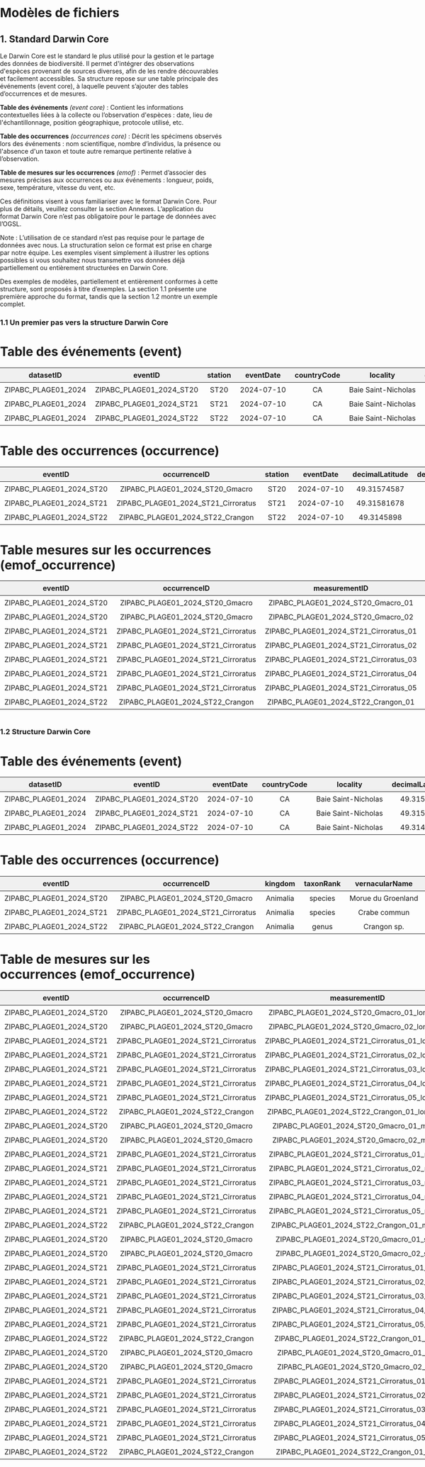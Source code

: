 # Modèles de fichiers

## 1. Standard Darwin Core

Le Darwin Core est le standard le plus utilisé pour la gestion et le partage des données de biodiversité. Il permet d'intégrer des observations d'espèces provenant de sources diverses, afin de les rendre découvrables et facilement accessibles. Sa structure repose sur une table principale des événements (event core), à laquelle peuvent s’ajouter des tables d’occurrences et de mesures. 

**Table des événements** *(event core)* : Contient les informations contextuelles liées à la collecte ou l’observation d'espèces : date, lieu de l'échantillonnage, position géographique, protocole utilisé, etc.

**Table des occurrences** *(occurrences core)* : Décrit les spécimens observés lors des événements : nom scientifique, nombre d’individus, la présence ou l'absence d'un taxon et toute autre remarque pertinente relative à l’observation.

**Table de mesures sur les occurrences** *(emof)* : Permet d’associer des mesures précises aux occurrences ou aux événements : longueur, poids, sexe, température, vitesse du vent, etc.

Ces définitions visent à vous familiariser avec le format Darwin Core. Pour plus de détails, veuillez consulter la section Annexes. L’application du format Darwin Core n’est pas obligatoire pour le partage de données avec l’OGSL.

Note : L’utilisation de ce standard n’est pas requise pour le partage de données avec nous. La structuration selon ce format est prise en charge par notre équipe. Les exemples visent simplement à illustrer les options possibles si vous souhaitez nous transmettre vos données déjà partiellement ou entièrement structurées en Darwin Core.

Des exemples de modèles, partiellement et entièrement conformes à cette structure, sont proposés à titre d’exemples. La section 1.1 présente une première approche du format, tandis que la section 1.2 montre un exemple complet.


### 1.1 Un premier pas vers la structure Darwin Core


<!DOCTYPE html>
<html lang="fr">
<head>
  <meta charset="UTF-8">
  <style>
    body {
      margin: 0;
      padding: 0;
    }
    .table-container {
      margin-bottom: 40px;    
    }
    table {
      border-collapse: collapse;
      width: max-content;
    }    
    th, td {
      padding: 6px 10px;
      text-align: center;
      white-space: nowrap;
    }
    thead {
      background-color: #f0f0f0;
    }    
  </style>
</head>
<body>

<h1>Table des événements (event)</h1>
<div class="table-container">
  <table>
    <thead>
      <tr>
        <th>datasetID</th>
        <th>eventID</th>
        <th>station</th>
        <th>eventDate</th>
        <th>countryCode</th>
        <th>locality</th>
        <th>decimalLatitude</th>
        <th>decimalLongitude</th>
        <th>geodeticDatum</th>
        <th>samplingProtocol</th>
        <th>habitat</th>
        <th>eventRemarks</th>
        <th>temperature_degree_C</th>
        <th>vitesse_du_vent_beaufort</th>
        <th>couverture_nuageuse_pourcent</th>
        <th>granulometrie</th>
        <th>precipitations_mm</th>
        <th>measurementRemarks</th>
      </tr>
    </thead>
    <tbody>
      <tr>
        <td>ZIPABC_PLAGE01_2024</td>
        <td>ZIPABC_PLAGE01_2024_ST20</td>
        <td>ST20</td>
        <td>2024-07-10</td>
        <td>CA</td>
        <td>Baie Saint-Nicholas</td>
        <td>49.31574587</td>
        <td>-67.7915172</td>
        <td>WGS84 EPSG:4326</td>
        <td>Bourolle</td>
        <td>marais</td>
        <td>près de la route</td>
        <td>28</td>
        <td>3</td>
        <td>20</td>
        <td>sable</td>
        <td>0</td>
        <td>NA</td>
      </tr>
      <tr>
        <td>ZIPABC_PLAGE01_2024</td>
        <td>ZIPABC_PLAGE01_2024_ST21</td>
        <td>ST21</td>
        <td>2024-07-10</td>
        <td>CA</td>
        <td>Baie Saint-Nicholas</td>
        <td>49.31581678</td>
        <td>-67.7918299</td>
        <td>WGS84 EPSG:4326</td>
        <td>Bourolle</td>
        <td>marais</td>
        <td>NA</td>
        <td>29</td>
        <td>2</td>
        <td>30</td>
        <td>limon</td>
        <td>0</td>
        <td>quelques bourrasques</td>
      </tr>
      <tr>
        <td>ZIPABC_PLAGE01_2024</td>
        <td>ZIPABC_PLAGE01_2024_ST22</td>
        <td>ST22</td>
        <td>2024-07-10</td>
        <td>CA</td>
        <td>Baie Saint-Nicholas</td>
        <td>49.3145898</td>
        <td>-67.7915917</td>
        <td>WGS84 EPSG:4326</td>
        <td>Bourolle</td>
        <td>marais</td>
        <td>NA</td>
        <td>35</td>
        <td>2</td>
        <td>80</td>
        <td>argile</td>
        <td>5</td>
        <td>NA</td>
      </tr>
    </tbody>
  </table>
</div>


<h1>Table des occurrences (occurrence)</h1>
<div class="table-container">
  <table>
    <thead>
      <tr>
        <th>eventID</th>
        <th>occurrenceID</th>
        <th>station</th>
        <th>eventDate</th>
        <th>decimalLatitude</th>
        <th>decimalLongitude</th>
        <th>kingdom</th>
        <th>taxonRank</th>
        <th>vernacularName</th>
        <th>scientificName</th>
        <th>scientificNameID</th>
        <th>organismQuantity</th>
        <th>organismQuantityType</th>
        <th>occurrenceStatus</th>
        <th>basisOfRecord</th>
        <th>occurrenceRemarks</th>
      </tr>
    </thead>
    <tbody>
      <tr>
        <td>ZIPABC_PLAGE01_2024_ST20</td>
        <td>ZIPABC_PLAGE01_2024_ST20_Gmacro</td>
        <td>ST20</td>
        <td>2024-07-10</td>
        <td>49.31574587</td>
        <td>-67.7915172</td>
        <td>Animalia</td>
        <td>species</td>
        <td>Morue du Groenland</td>
        <td>Gadus macrocephalus</td>
        <td>urn:lsid:marinespecies.org:taxname:254538</td>
        <td>2</td>
        <td>nombre d'individus</td>
        <td>present</td>
        <td>LivingSpecimen</td>
        <td>1 individu mort</td>
      </tr>
      <tr>
        <td>ZIPABC_PLAGE01_2024_ST21</td>
        <td>ZIPABC_PLAGE01_2024_ST21_Cirroratus</td>
        <td>ST21</td>
        <td>2024-07-10</td>
        <td>49.31581678</td>
        <td>-67.7918299</td>
        <td>Animalia</td>
        <td>species</td>
        <td>Crabe commun</td>
        <td>Cancer irroratus</td>
        <td>urn:lsid:marinespecies.org:taxname:158057</td>
        <td>5</td>
        <td>nombre d'individus</td>
        <td>present</td>
        <td>LivingSpecimen</td>
        <td>NA</td>
      </tr>
      <tr>
        <td>ZIPABC_PLAGE01_2024_ST22</td>
        <td>ZIPABC_PLAGE01_2024_ST22_Crangon</td>
        <td>ST22</td>
        <td>2024-07-10</td>
        <td>49.3145898</td>
        <td>-67.7915917</td>
        <td>Animalia</td>
        <td>genus</td>
        <td>Crangon sp.</td>
        <td>Crangon</td>
        <td>urn:lsid:marinespecies.org:taxname:107007</td>
        <td>1</td>
        <td>nombre d'individus</td>
        <td>present</td>
        <td>LivingSpecimen</td>
        <td>identification incertaine</td>
      </tr>
    </tbody>
  </table>
</div>


<h1>Table mesures sur les occurrences (emof_occurrence)</h1>
<div class="table-container">
  <table>
    <thead>
      <tr>
        <th>eventID</th>
        <th>occurrenceID</th>
        <th>measurementID</th>
        <th>station</th>
        <th>eventDate</th>
        <th>decimalLatitude</th>
        <th>decimalLongitude</th>
        <th>scientificName</th>
        <th>longueur_cm</th>
        <th>masse_g</th>
        <th>sexe</th>
        <th>age</th>
        <th>measurementRemarks</th>
      </tr>
    </thead>
    <tbody>
      <tr>
        <td>ZIPABC_PLAGE01_2024_ST20</td>
        <td>ZIPABC_PLAGE01_2024_ST20_Gmacro</td>
        <td>ZIPABC_PLAGE01_2024_ST20_Gmacro_01</td>
        <td>ST20</td>
        <td>2024-07-10</td>
        <td>49.31574587</td>
        <td>-67.7915172</td>
        <td>Gadus macrocephalus</td>
        <td>20</td>
        <td>75</td>
        <td>Femelle</td>
        <td>Juvénile</td>
        <td>NA</td>
      </tr>
      <tr>
        <td>ZIPABC_PLAGE01_2024_ST20</td>
        <td>ZIPABC_PLAGE01_2024_ST20_Gmacro</td>
        <td>ZIPABC_PLAGE01_2024_ST20_Gmacro_02</td>
        <td>ST20</td>
        <td>2024-07-10</td>
        <td>49.31574587</td>
        <td>-67.7915172</td>
        <td>Gadus macrocephalus</td>
        <td>19</td>
        <td>182</td>
        <td>Mâle</td>
        <td>Juvénile</td>
        <td>mort</td>
      </tr>
      <tr>
        <td>ZIPABC_PLAGE01_2024_ST21</td>
        <td>ZIPABC_PLAGE01_2024_ST21_Cirroratus</td>
        <td>ZIPABC_PLAGE01_2024_ST21_Cirroratus_01</td>
        <td>ST21</td>
        <td>2024-07-10</td>
        <td>49.31581678</td>
        <td>-67.7918299</td>
        <td>Cancer irroratus</td>
        <td>13</td>
        <td>70</td>
        <td>N/D</td>
        <td>N/D</td>
        <td>NA</td>
      </tr>
      <tr>
        <td>ZIPABC_PLAGE01_2024_ST21</td>
        <td>ZIPABC_PLAGE01_2024_ST21_Cirroratus</td>
        <td>ZIPABC_PLAGE01_2024_ST21_Cirroratus_02</td>
        <td>ST21</td>
        <td>2024-07-10</td>
        <td>49.31581678</td>
        <td>-67.7918299</td>
        <td>Cancer irroratus</td>
        <td>12</td>
        <td>64</td>
        <td>Mâle</td>
        <td>Adulte</td>
        <td>a perdu une patte</td>
      </tr>
      <tr>
        <td>ZIPABC_PLAGE01_2024_ST21</td>
        <td>ZIPABC_PLAGE01_2024_ST21_Cirroratus</td>
        <td>ZIPABC_PLAGE01_2024_ST21_Cirroratus_03</td>
        <td>ST21</td>
        <td>2024-07-10</td>
        <td>49.31581678</td>
        <td>-67.7918299</td>
        <td>Cancer irroratus</td>
        <td>13</td>
        <td>140</td>
        <td>Mâle</td>
        <td>Juvénil</td>
        <td>NA</td>
      </tr>
      <tr>
        <td>ZIPABC_PLAGE01_2024_ST21</td>
        <td>ZIPABC_PLAGE01_2024_ST21_Cirroratus</td>
        <td>ZIPABC_PLAGE01_2024_ST21_Cirroratus_04</td>
        <td>ST21</td>
        <td>2024-07-10</td>
        <td>49.31581678</td>
        <td>-67.7918299</td>
        <td>Cancer irroratus</td>
        <td>15</td>
        <td>115</td>
        <td>Femelle</td>
        <td>Adulte</td>
        <td>NA</td>
      </tr>
      <tr>
        <td>ZIPABC_PLAGE01_2024_ST21</td>
        <td>ZIPABC_PLAGE01_2024_ST21_Cirroratus</td>
        <td>ZIPABC_PLAGE01_2024_ST21_Cirroratus_05</td>
        <td>ST21</td>
        <td>2024-07-10</td>
        <td>49.31581678</td>
        <td>-67.7918299</td>
        <td>Cancer irroratus</td>
        <td>11</td>
        <td>90</td>
        <td>Femelle</td>
        <td>Adulte</td>
        <td>NA</td>
      </tr>
      <tr>
        <td>ZIPABC_PLAGE01_2024_ST22</td>
        <td>ZIPABC_PLAGE01_2024_ST22_Crangon</td>
        <td>ZIPABC_PLAGE01_2024_ST22_Crangon_01</td>
        <td>ST22</td>
        <td>2024-07-10</td>
        <td>49.3145898</td>
        <td>-67.7915917</td>
        <td>Crangon</td>
        <td>5</td>
        <td>3</td>
        <td>Mâle</td>
        <td>N/D</td>
        <td>NA</td>
      </tr>
    </tbody>
  </table>
</div>

</body>
</html>


### 1.2 Structure Darwin Core


<h1>Table des événements (event)</h1>
<div class="table-container">
  <table>
    <thead>
      <tr>
        <th>datasetID</th>
        <th>eventID</th>
        <th>eventDate</th>
        <th>countryCode</th>
        <th>locality</th>
        <th>decimalLatitude</th>
        <th>decimalLongitude</th>
        <th>geodeticDatum</th>
        <th>samplingProtocol</th>
        <th>habitat</th>
        <th>eventRemarks</th>
      </tr>
    </thead>
    <tbody>
      <tr>
        <td>ZIPABC_PLAGE01_2024</td>
        <td>ZIPABC_PLAGE01_2024_ST20</td>
        <td>2024-07-10</td>
        <td>CA</td>
        <td>Baie Saint-Nicholas</td>
        <td>49.315746</td>
        <td>-67.791517</td>
        <td>WGS84 EPSG:4326</td>
        <td>Bourolle</td>
        <td>marais</td>
        <td>près de la route</td>
      </tr>
      <tr>
        <td>ZIPABC_PLAGE01_2024</td>
        <td>ZIPABC_PLAGE01_2024_ST21</td>
        <td>2024-07-10</td>
        <td>CA</td>
        <td>Baie Saint-Nicholas</td>
        <td>49.315817</td>
        <td>-67.791830</td>
        <td>WGS84 EPSG:4326</td>
        <td>Bourolle</td>
        <td>marais</td>
        <td>NA</td>
      </tr>
      <tr>
        <td>ZIPABC_PLAGE01_2024</td>
        <td>ZIPABC_PLAGE01_2024_ST22</td>
        <td>2024-07-10</td>
        <td>CA</td>
        <td>Baie Saint-Nicholas</td>
        <td>49.314590</td>
        <td>-67.791592</td>
        <td>WGS84 EPSG:4326</td>
        <td>Bourolle</td>
        <td>marais</td>
        <td>NA</td>
      </tr>
    </tbody>
  </table>
</div>

<h1>Table des occurrences (occurrence)</h1>
<div class="table-container">
  <table>
    <thead>
      <tr>
        <th>eventID</th>
        <th>occurrenceID</th>
        <th>kingdom</th>
        <th>taxonRank</th>
        <th>vernacularName</th>
        <th>scientificName</th>
        <th>scientificNameID</th>
        <th>organismQuantity</th>
        <th>organismQuantityType</th>
        <th>occurrenceStatus</th>
        <th>basisOfRecord</th>
        <th>occurrenceRemarks</th>
      </tr>
    </thead>
    <tbody>
      <tr>
        <td>ZIPABC_PLAGE01_2024_ST20</td>
        <td>ZIPABC_PLAGE01_2024_ST20_Gmacro</td>
        <td>Animalia</td>
        <td>species</td>
        <td>Morue du Groenland</td>
        <td>Gadus macrocephalus</td>
        <td>urn:lsid:marinespecies.org:taxname:254538</td>
        <td>2</td>
        <td>nombre d'individus</td>
        <td>present</td>
        <td>LivingSpecimen</td>
        <td>1 individu mort</td>
      </tr>
      <tr>
        <td>ZIPABC_PLAGE01_2024_ST21</td>
        <td>ZIPABC_PLAGE01_2024_ST21_Cirroratus</td>
        <td>Animalia</td>
        <td>species</td>
        <td>Crabe commun</td>
        <td>Cancer irroratus</td>
        <td>urn:lsid:marinespecies.org:taxname:158057</td>
        <td>5</td>
        <td>nombre d'individus</td>
        <td>present</td>
        <td>LivingSpecimen</td>
        <td>NA</td>
      </tr>
      <tr>
        <td>ZIPABC_PLAGE01_2024_ST22</td>
        <td>ZIPABC_PLAGE01_2024_ST22_Crangon</td>
        <td>Animalia</td>
        <td>genus</td>
        <td>Crangon sp.</td>
        <td>Crangon</td>
        <td>urn:lsid:marinespecies.org:taxname:107007</td>
        <td>1</td>
        <td>nombre d'individus</td>
        <td>present</td>
        <td>LivingSpecimen</td>
        <td>identification incertaine</td>
      </tr>
    </tbody>
  </table>
</div>

<h1>Table de mesures sur les occurrences (emof_occurrence)</h1>
<div class="table-container">
  <table>
    <thead>
      <tr>
        <th>eventID</th>
        <th>occurrenceID</th>
        <th>measurementID</th>
        <th>measurementType</th>
        <th>measurementValue</th>
        <th>measurementUnit</th>
        <th>measurementRemarks</th>
      </tr>
    </thead>
    <tbody>
      <tr><td>ZIPABC_PLAGE01_2024_ST20</td><td>ZIPABC_PLAGE01_2024_ST20_Gmacro</td><td>ZIPABC_PLAGE01_2024_ST20_Gmacro_01_longueur</td><td>longueur_cm</td><td>20</td><td>cm</td><td>NA</td></tr>
      <tr><td>ZIPABC_PLAGE01_2024_ST20</td><td>ZIPABC_PLAGE01_2024_ST20_Gmacro</td><td>ZIPABC_PLAGE01_2024_ST20_Gmacro_02_longueur</td><td>longueur_cm</td><td>19</td><td>cm</td><td>mort</td></tr>
      <tr><td>ZIPABC_PLAGE01_2024_ST21</td><td>ZIPABC_PLAGE01_2024_ST21_Cirroratus</td><td>ZIPABC_PLAGE01_2024_ST21_Cirroratus_01_longueur</td><td>longueur_cm</td><td>13</td><td>cm</td><td>NA</td></tr>
      <tr><td>ZIPABC_PLAGE01_2024_ST21</td><td>ZIPABC_PLAGE01_2024_ST21_Cirroratus</td><td>ZIPABC_PLAGE01_2024_ST21_Cirroratus_02_longueur</td><td>longueur_cm</td><td>12</td><td>cm</td><td>a perdu une patte</td></tr>
      <tr><td>ZIPABC_PLAGE01_2024_ST21</td><td>ZIPABC_PLAGE01_2024_ST21_Cirroratus</td><td>ZIPABC_PLAGE01_2024_ST21_Cirroratus_03_longueur</td><td>longueur_cm</td><td>13</td><td>cm</td><td>NA</td></tr>
      <tr><td>ZIPABC_PLAGE01_2024_ST21</td><td>ZIPABC_PLAGE01_2024_ST21_Cirroratus</td><td>ZIPABC_PLAGE01_2024_ST21_Cirroratus_04_longueur</td><td>longueur_cm</td><td>15</td><td>cm</td><td>NA</td></tr>
      <tr><td>ZIPABC_PLAGE01_2024_ST21</td><td>ZIPABC_PLAGE01_2024_ST21_Cirroratus</td><td>ZIPABC_PLAGE01_2024_ST21_Cirroratus_05_longueur</td><td>longueur_cm</td><td>11</td><td>cm</td><td>NA</td></tr>
      <tr><td>ZIPABC_PLAGE01_2024_ST22</td><td>ZIPABC_PLAGE01_2024_ST22_Crangon</td><td>ZIPABC_PLAGE01_2024_ST22_Crangon_01_longueur</td><td>longueur_cm</td><td>5</td><td>cm</td><td>NA</td></tr>
      <tr><td>ZIPABC_PLAGE01_2024_ST20</td><td>ZIPABC_PLAGE01_2024_ST20_Gmacro</td><td>ZIPABC_PLAGE01_2024_ST20_Gmacro_01_masse</td><td>masse_g</td><td>75</td><td>g</td><td>NA</td></tr>
      <tr><td>ZIPABC_PLAGE01_2024_ST20</td><td>ZIPABC_PLAGE01_2024_ST20_Gmacro</td><td>ZIPABC_PLAGE01_2024_ST20_Gmacro_02_masse</td><td>masse_g</td><td>182</td><td>g</td><td>NA</td></tr>
      <tr><td>ZIPABC_PLAGE01_2024_ST21</td><td>ZIPABC_PLAGE01_2024_ST21_Cirroratus</td><td>ZIPABC_PLAGE01_2024_ST21_Cirroratus_01_masse</td><td>masse_g</td><td>70</td><td>g</td><td>NA</td></tr>
      <tr><td>ZIPABC_PLAGE01_2024_ST21</td><td>ZIPABC_PLAGE01_2024_ST21_Cirroratus</td><td>ZIPABC_PLAGE01_2024_ST21_Cirroratus_02_masse</td><td>masse_g</td><td>64</td><td>g</td><td>NA</td></tr>
      <tr><td>ZIPABC_PLAGE01_2024_ST21</td><td>ZIPABC_PLAGE01_2024_ST21_Cirroratus</td><td>ZIPABC_PLAGE01_2024_ST21_Cirroratus_03_masse</td><td>masse_g</td><td>140</td><td>g</td><td>NA</td></tr>
      <tr><td>ZIPABC_PLAGE01_2024_ST21</td><td>ZIPABC_PLAGE01_2024_ST21_Cirroratus</td><td>ZIPABC_PLAGE01_2024_ST21_Cirroratus_04_masse</td><td>masse_g</td><td>115</td><td>g</td><td>NA</td></tr>
      <tr><td>ZIPABC_PLAGE01_2024_ST21</td><td>ZIPABC_PLAGE01_2024_ST21_Cirroratus</td><td>ZIPABC_PLAGE01_2024_ST21_Cirroratus_05_masse</td><td>masse_g</td><td>90</td><td>g</td><td>NA</td></tr>
      <tr><td>ZIPABC_PLAGE01_2024_ST22</td><td>ZIPABC_PLAGE01_2024_ST22_Crangon</td><td>ZIPABC_PLAGE01_2024_ST22_Crangon_01_masse</td><td>masse_g</td><td>3</td><td>g</td><td>NA</td></tr>
      <tr><td>ZIPABC_PLAGE01_2024_ST20</td><td>ZIPABC_PLAGE01_2024_ST20_Gmacro</td><td>ZIPABC_PLAGE01_2024_ST20_Gmacro_01_sexe</td><td>sex</td><td>Femelle</td><td>NA</td><td>NA</td></tr>
      <tr><td>ZIPABC_PLAGE01_2024_ST20</td><td>ZIPABC_PLAGE01_2024_ST20_Gmacro</td><td>ZIPABC_PLAGE01_2024_ST20_Gmacro_02_sexe</td><td>sex</td><td>Male</td><td>NA</td><td>NA</td></tr>
      <tr><td>ZIPABC_PLAGE01_2024_ST21</td><td>ZIPABC_PLAGE01_2024_ST21_Cirroratus</td><td>ZIPABC_PLAGE01_2024_ST21_Cirroratus_01_sexe</td><td>sex</td><td>N/D</td><td>NA</td><td>NA</td></tr>
      <tr><td>ZIPABC_PLAGE01_2024_ST21</td><td>ZIPABC_PLAGE01_2024_ST21_Cirroratus</td><td>ZIPABC_PLAGE01_2024_ST21_Cirroratus_02_sexe</td><td>sex</td><td>Male</td><td>NA</td><td>NA</td></tr>
      <tr><td>ZIPABC_PLAGE01_2024_ST21</td><td>ZIPABC_PLAGE01_2024_ST21_Cirroratus</td><td>ZIPABC_PLAGE01_2024_ST21_Cirroratus_03_sexe</td><td>sex</td><td>Male</td><td>NA</td><td>NA</td></tr>
      <tr><td>ZIPABC_PLAGE01_2024_ST21</td><td>ZIPABC_PLAGE01_2024_ST21_Cirroratus</td><td>ZIPABC_PLAGE01_2024_ST21_Cirroratus_04_sexe</td><td>sex</td><td>Femelle</td><td>NA</td><td>NA</td></tr>
      <tr><td>ZIPABC_PLAGE01_2024_ST21</td><td>ZIPABC_PLAGE01_2024_ST21_Cirroratus</td><td>ZIPABC_PLAGE01_2024_ST21_Cirroratus_05_sexe</td><td>sex</td><td>Femelle</td><td>NA</td><td>NA</td></tr>
      <tr><td>ZIPABC_PLAGE01_2024_ST22</td><td>ZIPABC_PLAGE01_2024_ST22_Crangon</td><td>ZIPABC_PLAGE01_2024_ST22_Crangon_01_sexe</td><td>sex</td><td>Male</td><td>NA</td><td>NA</td></tr>
      <tr><td>ZIPABC_PLAGE01_2024_ST20</td><td>ZIPABC_PLAGE01_2024_ST20_Gmacro</td><td>ZIPABC_PLAGE01_2024_ST20_Gmacro_01_age</td><td>âge</td><td>Juvenile</td><td>NA</td><td>NA</td></tr>
      <tr><td>ZIPABC_PLAGE01_2024_ST20</td><td>ZIPABC_PLAGE01_2024_ST20_Gmacro</td><td>ZIPABC_PLAGE01_2024_ST20_Gmacro_02_age</td><td>âge</td><td>Juvenile</td><td>NA</td><td>NA</td></tr>
      <tr><td>ZIPABC_PLAGE01_2024_ST21</td><td>ZIPABC_PLAGE01_2024_ST21_Cirroratus</td><td>ZIPABC_PLAGE01_2024_ST21_Cirroratus_01_age</td><td>âge</td><td>N/D</td><td>NA</td><td>NA</td></tr>
      <tr><td>ZIPABC_PLAGE01_2024_ST21</td><td>ZIPABC_PLAGE01_2024_ST21_Cirroratus</td><td>ZIPABC_PLAGE01_2024_ST21_Cirroratus_02_age</td><td>âge</td><td>Adulte</td><td>NA</td><td>NA</td></tr>
      <tr><td>ZIPABC_PLAGE01_2024_ST21</td><td>ZIPABC_PLAGE01_2024_ST21_Cirroratus</td><td>ZIPABC_PLAGE01_2024_ST21_Cirroratus_03_age</td><td>âge</td><td>Juvenile</td><td>NA</td><td>NA</td></tr>
      <tr><td>ZIPABC_PLAGE01_2024_ST21</td><td>ZIPABC_PLAGE01_2024_ST21_Cirroratus</td><td>ZIPABC_PLAGE01_2024_ST21_Cirroratus_04_age</td><td>âge</td><td>Adulte</td><td>NA</td><td>NA</td></tr>
      <tr><td>ZIPABC_PLAGE01_2024_ST21</td><td>ZIPABC_PLAGE01_2024_ST21_Cirroratus</td><td>ZIPABC_PLAGE01_2024_ST21_Cirroratus_05_age</td><td>âge</td><td>Adulte</td><td>NA</td><td>NA</td></tr>
      <tr><td>ZIPABC_PLAGE01_2024_ST22</td><td>ZIPABC_PLAGE01_2024_ST22_Crangon</td><td>ZIPABC_PLAGE01_2024_ST22_Crangon_01_age</td><td>âge</td><td>N/D</td><td>NA</td><td>NA</td></tr>
    </tbody>
  </table>
</div>
